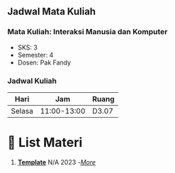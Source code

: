 ## Jadwal Mata Kuliah

### Mata Kuliah: Interaksi Manusia dan Komputer
- SKS: 3
- Semester: 4
- Dosen: Pak Fandy

### Jadwal Kuliah
| Hari   | Jam       | Ruang     |
| ------ | --------- | --------- |
| Selasa  | 11:00-13:00 | D3.07   |



# 🚀 List Materi

1.  [**Template**](#) N/A 2023 -[_More_](#)